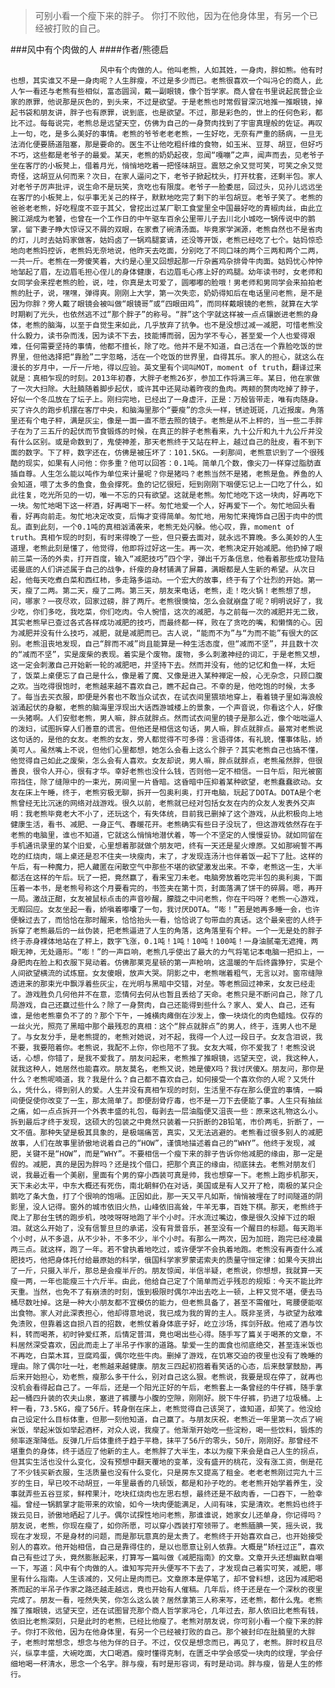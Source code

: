 > 可别小看一个瘦下来的胖子。 你打不败他，因为在他身体里，有另一个已经被打败的自己。

###风中有个肉做的人
####作者/熊德启

						风中有个肉做的人。他叫老熊，人如其姓，一身肉，胖如熊。他有时也想，其实谁又不是一身肉呢？人生胖瘦，不过是多少而已。老熊很喜欢一个叫冯仑的商人，此人乍一看还与老熊有些相似，富态圆润，戴一副眼镜，像个哲学家。商人曾在书里说起民营企业家的原罪，他说那是灰色的，到头来，不过是欲望。于是老熊也时常假冒深沉地推一推眼镜，掉起书袋和朋友讲，胖子也有原罪，说到底，也是欲望。不过，那是彩色的，世上的任何色彩，都比不过。每每说完，老熊总是远望天空，仿佛为自己的一身赘肉找到了宇宙真理般的佐证。再叹上一句，吃，是多么美好的事情。老熊的爷爷老老老熊，一生好吃，无奈有严重的肠病，一旦无法消化便要肠道阻塞，那是要命的。医生不让他吃粗纤维的食物，如玉米、豆芽、胡豆，但好巧不巧，这些都是老爷子的最爱。某天，老熊的奶奶起夜，忽闻“嘎嘣”之声，闻声而去，见老爷子坐在客厅的小板凳上，借着月光，悄悄地吃着一把怪味胡豆。震怒之余又觉可笑，可笑之余又觉奇怪，这胡豆从何而来？次日，在家人逼问之下，老爷子掀起枕头，打开枕套，还剩半包。家人对老爷子厉声批评，说生命不是玩笑，贪吃也有限度。老爷子一脸委屈，回过头，见孙儿远远坐在客厅的小板凳上，似乎事无关己的样子，默默地吃完了剩下的半包胡豆。老爷子笑了。老熊的爸爸老老熊，好吃程度不亚于其父，曾挖出过某厂职工食堂里全中国最好吃的青椒肉丝，由此立腕江湖成为老饕，也曾在一个工作日的中午驱车百余公里带儿子去川北小城吃一锅传说中的鹅掌，留下妻子睁大惊讶又不屑的双眼，在家煮了碗清汤面。毕竟家学渊源，老熊自然也不是省肉的灯，儿时去姑妈家做客，姑妈卤了一锅鸡腿宴请，还没等开饭，老熊已经吃了七个。姑妈惊恐地向老熊妈控诉，老熊妈无奈地说，他昨天去吃面，分别吃了不同口味的两个三两和两个二两，一共一斤。老熊在一旁傻笑着，大约是心里又回想起那一斤杂酱鸡杂排骨牛肉面。姑妈忧心忡忡地邹起了眉，左边眉毛担心侄儿的身体健康，右边眉毛心疼上好的鸡腿。幼年读书时，女老师和女同学会来捏老熊的脸，说，哇，你真是太可爱了，圆嘟嘟的脸哦！男老师和男同学会来拍拍老熊的肚子，说，嘿嘿，弹得爽。刚刚上大学，第一次失恋，奶奶得知后在电话里问老熊，是不是因为你胖？旁人戴了眼镜会被叫做“眼镜哥”或“四眼田鸡”，而同样戴眼镜的老熊，就算在大学时期剃了光头，也依然逃不过“那个胖子”的称号。“胖”这个字就这样被一点点镶嵌进老熊的身体，老熊的脑海，以至于自觉生来如此，几乎放弃了抗争。也不是没想过减一减肥，可惜老熊没什么毅力，读书杂而浅，因为读不下去，技能博而弱，因为学不专心，甚至爱一个人也爱得艰难，任何需要坚持的事情，他都不擅长，除了吃。他并不是不知道，自己活在一个靠脸吃饭的世界里，但他选择把“靠脸”二字忽略，活在一个吃饭的世界里，自得其乐。家人的担心，就这么在漫长的岁月中，一斤一斤地，得以应验。英文里有个词叫MOT，moment of truth，翻译过来就是：真相乍现的时刻。2013年初春，大胖子老熊26岁，参加工作将满三年。某日，他在家做了一次大扫除。大肚腩随着脚步起伏，或许其中还晃动着昨夜的鱼肉。两颊的赘肉吃掉了脖子，好似一个冬瓜放在了坛子上。刚扫完地，已经出了一身虚汗，正是：万般皆带走，唯有肉随身。买了许久的跑步机摆在客厅中央，和脑海里那个“要瘦”的念头一样，锈迹斑斑，几近报废。角落里还有个电子秤，满是灰尘，像是一面一直不愿去照的镜子。老熊是从不上秤的，当一些二手胖子在为了三五斤的起伏而节食锻炼的时候，在真正的胖子老熊看来，九十公斤和九十九公斤并没有什么区别。或是命数到了，鬼使神差，那天老熊终于又站在秤上，越过自己的肚皮，看不到下面的数字。下了秤，数字还在，仿佛是被压坏了：101.5KG。一刹那间，老熊意识到了一个很残酷的现实，如果有人问他：你多重？他可以回答：0.1吨。简单几个数，像尖刀一样穿过脂肪直插自尊。人生怎么能以吨作为单位来计量呢？你是猪吗？老熊当然不是猪，老熊是鱼。养鱼的人会知道，喂了太多的鱼食，鱼会撑死。鱼的记忆很短，短到刚刚下咽便忘记上一口吃了什么，如此往复，吃光所见的一切，唯一不忘的只有欲望。这就是老熊。匆忙地吃下这一块肉，好再吃下一块。匆忙地喝下这一杯酒，好再喝下一杯。匆忙地爱一个人，好再爱下一个。匆忙地回头看看，好再向前走。匆忙地决定改变，后悔才变得简单。匆忙地，用匆忙来掩饰自己困于肉中的慌乱。直到此刻，一个0.1吨的真相汹涌袭来，老熊无处闪躲。他心叹，靠，moment of truth。真相乍现的时刻，有时来得晚了一些，但只要去面对，就永远不算晚。多么美妙的人生道理，老熊此刻是懂了，他觉得，他即将过好这一生。再一次，老熊决定开始减肥。他扔掉了眼前三菜一汤的外卖，打开百度，输入“减肥技巧”四个字，弹出千万条信息，他看着那些成功登陆诺曼底的人们讲述属于自己的战争，纤瘦的身材铺满了屏幕，满眼都是人生新的希望。从次日起，他每天吃煮白菜和西红柿，多走路多运动。一个宏大的故事，终于有了个壮烈的开始。第一天，瘦了二两。第二天，瘦了二两。第三天，朋友来电话，老熊，走！吃火锅！老熊想了想，问，哪家？一夜尽欢，回家过磅，胖了两斤。老熊很懊恼，怎么会就崩盘了呢？明明说好了，我少吃，你们多吃，我吃菜，你们吃肉。令人惋惜，这次的减肥，与之前每一次的减肥并无二致，其实老熊早已查过各式各样成功减肥的技巧，而最终都一样，败在了贪吃的嘴，和懒惰的心。因为减肥并没有什么技巧，减肥，就是减肥而已。古人说，“能而不为”与“为而不能”有很大的区别。老熊沮丧地发现，自己“胖而不减”尚且能算是一种生活态度，但“减而不坚”，并且数十次的“减而不坚”，实是废柴的表现。着实是个废物。废物，多么刺激神经的词汇，于是老熊又想，这一定会刺激自己开始新一轮的减肥吧，并坚持下去。然而并没有，他的记忆和鱼一样，太短了，饭菜上桌便忘了自己是什么，像是着了魔、又像是进入某种禅定一般，心无杂念，只顾口腹之欢。当吃得很饱时，老熊越来越不喜欢自己，瞧不起自己。不幸的是，他吃饱的时候，太多了。每当去买衣服，即便是外套也不敢当众试衣，在试衣间里猥琐地穿上，看着镜子里如海浪般汹涌起伏的身躯，老熊的脑海里浮现出大话西游城楼上的景象，一个声音说，你看这个人，好像一头猪啊。人们安慰老熊，男人嘛，胖点就胖点。然而试衣间里的镜子是那么近，像个咄咄逼人的泼妇，试图拆穿人们善意的谎言。但他还是相信这句话，男人嘛，胖点就胖点。最常对老熊说这句话的，是他的女友。老熊的女友，旁人都觉得不可多得：言语得体，有礼貌，懂事体贴，娇美可人。虽然嘴上不说，但他们心里都想，她怎么会看上这么个胖子？其实老熊自己也搞不懂，他觉得自己如此之废柴，怎么会有人喜欢。女友却说，男人嘛，胖点就胖点，老熊虽然胖，但很善良，很令人开心，很有才华。幸好老熊也没什么钱，否则他一定不相信。一日午后，阳光被窗帘挡住，除了缝隙中的一束光，房间里一片昏暗。这昏暗中压抑着某种欲望，老熊蠢蠢欲动。女友在床上午睡，终于，老熊穷极无聊，拆开一包奥利奥，打开电脑，玩起了DOTA。DOTA是个老熊曾经无比沉迷的网络对战游戏。很久以前，老熊就已经对包括女友在内的众友人发表外交声明：我老熊毕竟老大不小了，还玩这个，有失体统，目前我已删掉了这个游戏，从此积极向上地健康生活，看书、减肥、一身正气、春暖花开。老熊确实有些日子没玩了，但这游戏依然存在于老熊的电脑里，谁也不知道，它就这么悄悄地潜伏着，等一个不坚定的人慢慢妥协。就如同留在手机通讯录里的某个旧爱，心里想着那就做个朋友吧，终有一天还是星火燎原。又如那碗誓不再吃的红烧肉，端上桌还是忍不住夹一块瘦肉，末了，才发现连汤汁也伴着饭一起下了肚。这样的午后，有一种魔力，把人藏匿在闲散空气中那些不堪的欲望激发出来。不幸，老熊这一生，大半都活在这样的午后。玩了一把，竟然赢了，看来宝刀未老。电脑旁放着吃完半包的奥利奥，下面压着一本书，是老熊号称这个月要看完的，书签夹在第十页，封面落满了饼干的碎屑。嗯，再开一局。激战正酣，女友被鼠标点击的声音吵醒，朦胧之中问老熊，你在干吗呀？老熊一心游戏，无暇回应。女友坐起一看，娇嗔着嘟囔了一句，我讨厌DOTA。“嘭！”若是她再多睡一会，也许便躲过去了，而恰恰在那时醒来，恰恰抬头一看，恰恰说了句带血的真话。这个最亲密的人终于拆穿了老熊最后的一丝伪装，把老熊逼进了人生的角落，这角落里有个秤。一个一无是处的胖子终于赤身裸体地站在了秤上，数字飞涨，0.1吨！1吨！10吨！100吨！一身油腻毫无遮掩，两眼无神，无处遁形。“嘭！”的一声巨响，老熊几乎使出了最大的力气将笔记本电脑一把扣上，一身肥肉在脸上和衣服下晃动着。仿佛那莱克星顿的第一声枪响，这温暖的午后终露狰狞，实是个人间欲望横流的试炼窟。女友傻眼，放声大哭。阴影之中，老熊喘着粗气，无言以对。窗帘缝隙透进来的那束光中飘浮着些灰尘，在光明与黑暗中交错，对垒。等老熊回过神来，女友已经走了。游戏胜负几何他并不在意，恋情何去何从也暂且丢给了天命。老熊只是不断问自己，除了几局游戏，自己还赢过些什么？除了一身赘肉，自己还能得到些什么？家人、爱人、自己，还有谁，是他老熊辜负不了的？那个下午，一摊横肉瘫倒在沙发上，像一块烧化的肉色蜡烛。仅存的一丝火光，照亮了黑暗中那个最残忍的真相：这个“胖点就胖点”的男人，终于，连男人也不是了。与女友分手，是老熊提的，老熊对她说，对不起，我得一个人过一段日子。女友含泪说，我不要，我要陪着你。老熊说，我配不上你，你也陪不了我。女友大喊，你不爱我了！老熊没说话，心想，你错了，是我不爱我了。朋友问起来，老熊推了推眼镜，远望天空，说，我这种人，就我这种人，她居然也能喜欢。朋友莫名，老熊又说，她是傻X吗？我讨厌傻X。朋友问，那你是什么？老熊呢喃道，我？我是什么？自己都不喜欢自己，如何接受一个喜欢你的人呢？又凭什么，凭什么，得到别人的爱。人生并没有真相乍现的时刻，生活里不存在那么便宜的事情，一瞬间便促使你改变了一生，那太简单了。即便刮骨疗毒，也不是一刀下去便能了事。人生只有抽丝之痛，如一点点拆开一个外表丰盛的礼包，每剥去一层油脂便又沮丧一些：原来这礼物这么小。拆到最后才终于发现，这硕大的包装之中竟然只装着一只折断的2B铅笔，市价两毛，折断了，一文不值。那种失望是极其具象的，是极端痛苦，真实，又无法逃避的。老熊看过很多别人的减肥故事，人们在故事里骄傲地说着自己的“HOW”，谨慎地描述着自己的“WHY”。他终于发现，减肥，关键不是“HOW”，而是“WHY”。不要相信一个瘦下来的胖子告诉你他减肥的缘由，那一定是假的。减肥，真的是因为胖吗？还是找个借口，把那个真正的缘由，彻底抹去。老熊对朋友们说，我最近看一个美剧，里面有个男的穿小西装可真是帅，我也想穿一下。老熊上跑步机那天，天下未必太平，中东大概还有死伤，南北朝鲜仍在对话，美国或是有人又开了枪，南极的某只企鹅吃了条大鱼，打了个很响的饱嗝。正因如此，那一天又平凡如斯，悄悄被埋在了时间隧道的阴影里，没人记得。窗外的城市依旧火热，山峰依旧高耸，牛羊无事，百姓下棋。那天，老熊终于爬上了那台生锈的跑步机，吱吱呀呀地跑了半个小时。汗水流过嘴边，像是很久没掉下过的眼泪。就这么开始了，没有信誓旦旦的承诺，没有背景音乐，甚至没有一个醒目的标题。每天跑半个小时，从不多退，从不少补，不多不少，半个小时。有那么一两次，因为加班，跑完已经凌晨两三点。就这样，跑了一年。若不曾执着地吃过，或许便学不会执着地跑。老熊没有再查什么减肥技巧，他把身体托付给最原始的科学，俄国科学家罗蒙诺索夫的质量守恒定律：如果今天排出了一斤，只摄入半斤，那总是会瘦半斤的。朋友惊闻，半信半疑，老熊说，你想想，我就算一天瘦一两，一年也能瘦三十六斤半。由此，他给自己定了个简单而近乎残忍的规矩：今天不能比昨天重。当然，也免不了有崩溃的时刻，饿到极限时偶尔冲出去吃上一顿，上秤又觉不堪，便去马桶尽数吐掉。这是一种大小朋友都不宜模仿的能力，但老熊具备了，甚至不需催吐，弯腰便能呕出食物。家人对此深表担心，他却得意地说，我已成为我的胃的主人。既非圣贤，与欲望为敌难免溃败，但靠着这自损八百的招数，老熊仗着身体底子好，屹立沙场，挥剑歼敌。他戒了酒与饮料，转而喝茶，初时钟爱红茶，后情定普洱，竟也喝出些心得。随手写了篇关于喝茶的文章，不料居然深受喜欢，因此而走上了半吊子作家的道路。挚爱一生的面食也彻底绝交，甚至连米饭也不再吃，白菜木耳，豆腐鸡蛋，偶尔吃些牛肉。删掉了游戏，在饥寒交迫的夜里也没有了晚睡的理由。除了偶尔吐一吐，老熊越来越健康。朋友三四起初抱着看笑话的心态，后来鼓掌鼓励，再后来开始担心，劝老熊，瘦那么多干什么，别对自己这么狠。老熊说，我要是现在停了，就再也没机会看得起自己了。一年后，还是一个阳光正好的午后，老熊套上一条曾经的牛仔裤，随手拿起一桶四升装的农夫山泉，塞进了裤腰与小腹的空隙，刚刚好。脱下牛仔裤，扔进了垃圾桶。上秤一看，73.5KG，瘦了56斤。转身倒在床上，老熊觉得自己该哭了，谁知道，却笑了。他没给自己设定什么目标体重，但那一刻他知道，自己赢了。与朋友庆祝，老熊近一年里第一次点了碗米饭，举起米饭如举起酒杯，对众人说，我瘦了。他渐渐开始吃一些淀粉，喝一些饮料，锻炼的频率逐渐降低。反弹几斤后体重终于趋于平稳，抹平了56斤的零头，50斤，刚刚好。那曾经不堪重负的身体，终于适应了他新的主人。老熊胖了大半生，本以为瘦下来会是自己人生的拐点，但其实生活也没什么变化，没有预想中翻天覆地的变革，没有盛开的桃花，没有涨工资，倒是花了不少钱买新衣服，生活质量也没有什么变化，只是房东又提高了租金。老老老熊刚过完九十三岁的生日，早已咬不动胡豆，一年里最香的几顿饭，都是和孙子吃的。老老熊开始学着养生，没事就弄些五谷豆浆，鲜榨果汁，吃块红烧肉也左思右想，最终还是不敌肉香，一口吞下，一脸幸福。曾经一锅鹅掌才能带来的欢愉，如今一块肉便能满足，人间有味，实是清欢。老熊妈也终于拨云见日，骄傲地晒起了儿子。偶尔试探性地问老熊，那谁谁说，她家女儿还单身，你记得吗？朋友说，老熊，你现在瘦了，如你所愿，可以穿小西装打窄领带了。老熊腼腆一笑，摇头说，我现在才发现，不是身材的问题，而是那玩意真的是太贵了。老熊终于开始喜欢自己，也开始接受别人的喜欢。他开始相信，自己是靠得住的，是以也愿意让别人依靠。大概是“矫枉过正”，喜欢自己有些过了头，竟然膨胀起来，打算写一篇叫做《减肥指南》的文章。文章开头还想幽默自嘲一下，写道：风中有个肉做的人。谁知写完开头便写不下去了，才发现自己着实可笑，减肥，哪里有什么指南。人生该减的，又何止是肉而已。文章原本是停笔了，却不曾料想，这因为减肥喝茶而起的半吊子作家之路还越走越远，竟也开始有人催稿。几年后，终于还是在一个深秋的夜里完成了。朋友一看，哑然失笑，你怎么这么装？居然拿第三人称来写，还老熊，都什么鬼。老熊推了推眼镜，远望天空，还在试图冒充那个商人哲学家冯仑，几年过去，那人依旧比老熊有钱，依旧比老熊深刻，只是此时的老熊，已经比他瘦了。老熊对朋友说，你可别小看一个瘦下来的胖子。你打不败他，因为在他身体里，有另一个已经被打败的自己。那个被封印在肚腩里的大胖子，老熊时常想念，想念与他为伴的日子。不过，仅仅是想念而已，再见了，老熊。胖时权且尽兴，纵享丰盛，大碗吃面，大口喝酒。瘦时懂得克制，在匮乏中学会感受一块肉的纹理，学会仔细地喝一杯清水，思念一个名字。胖与瘦，有时是形容词，有时是动词。胖与瘦，皆是人生的修行。			  		
